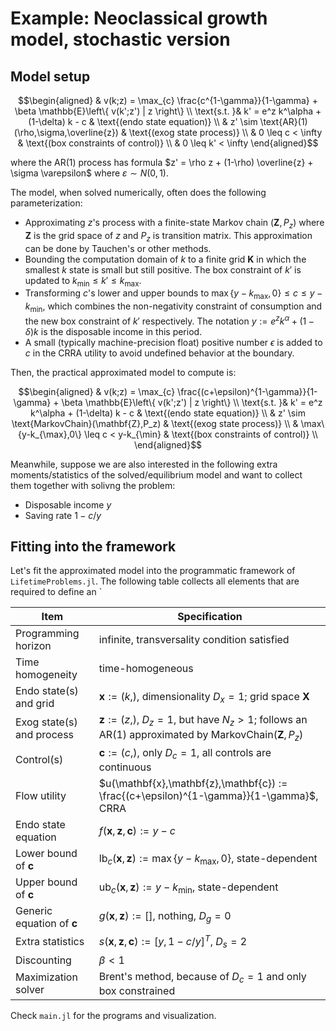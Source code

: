 # Example: Neoclassical growth model, stochastic version


## Model setup

```math
\begin{aligned}
& v(k;z) = \max_{c} \frac{c^{1-\gamma}}{1-\gamma} + \beta \mathbb{E}\left\{ v(k';z') | z \right\}  \\
\text{s.t. }& k' = e^z k^\alpha + (1-\delta) k - c & \text{(endo state equation)} \\
& z' \sim \text{AR}(1)(\rho,\sigma,\overline{z}) & \text{(exog state process)}  \\
& 0 \leq c < \infty   & \text{(box constraints of control)} \\
& 0 \leq k' < \infty
\end{aligned}
```

where the AR(1) process has formula $z' = \rho z + (1-\rho) \overline{z} + \sigma \varepsilon$ where $\varepsilon \sim N(0,1)$.

The model, when solved numerically, often does the following parameterization:

- Approximating $z$'s process with a finite-state Markov chain $(\mathbf{Z},P_z)$ where $\mathbf{Z}$ is the grid space of $z$ and $P_z$ is transition matrix. This approximation can be done by Tauchen's or other methods.
- Bounding the computation domain of $k$ to a finite grid $\mathbf{K}$ in which the smallest $k$ state is small but still positive. The box constraint of $k'$ is updated to $k_{\min} \leq k' \leq k_{\max}$.
- Transforming $c$'s lower and upper bounds to $`\max\{y-k_{\max},0\} \leq c \leq y-k_{\min}`$, which combines the non-negativity constraint of consumption and the new box constraint of $k'$ respectively. The notation $y:=e^z k^\alpha + (1-\delta) k$ is the disposable income in this period. 
- A small (typically machine-precision float) positive number $\epsilon$ is added to $c$ in the CRRA utility to avoid undefined behavior at the boundary.

Then, the practical approximated model to compute is:

```math
\begin{aligned}
& v(k;z) = \max_{c} \frac{(c+\epsilon)^{1-\gamma}}{1-\gamma} + \beta \mathbb{E}\left\{ v(k';z') | z \right\}  \\
\text{s.t. }& k' = e^z k^\alpha + (1-\delta) k - c & \text{(endo state equation)} \\
& z' \sim \text{MarkovChain}(\mathbf{Z},P_z) & \text{(exog state process)}  \\
& \max\{y-k_{\max},0\} \leq c < y-k_{\min}   & \text{(box constraints of control)} \\
\end{aligned}
```

Meanwhile, suppose we are also interested in the following extra moments/statistics of the solved/equilibrium model and want to collect them together with solivng the problem:
- Disposable income $y$
- Saving rate $1-c/y$


## Fitting into the framework

Let's fit the approximated model into the programmatic framework of `LifetimeProblems.jl`. The following table collects all elements that are required to define an `

|Item|Specification|
|----|----------|
|Programming horizon | infinite, transversality condition satisfied |
|Time homogeneity  | time-homogeneous |
|Endo state(s) and grid| $\mathbf{x}:=(k,)$, dimensionality $D_x=1$; grid space $\mathbf{X}$ |
|Exog state(s) and process | $\mathbf{z}:=(z,)$, $D_z=1$, but have $N_z>1$; follows an AR(1) approximated by MarkovChain$(\mathbf{Z},P_z)$  |
|Control(s)   | $\mathbf{c}:=(c,)$, only $D_c=1$, all controls are continuous   |
|Flow utility | $u(\mathbf{x},\mathbf{z},\mathbf{c}) := \frac{(c+\epsilon)^{1-\gamma}}{1-\gamma}$, CRRA |
|Endo state equation | $f(\mathbf{x},\mathbf{z},\mathbf{c}):=y -c$  |
|Lower bound of $\mathbf{c}$ | $`\text{lb}_c(\mathbf{x},\mathbf{z}) := \max\{y-k_{\max},0\}`$, state-dependent  |
|Upper bound of $\mathbf{c}$ | $`\text{ub}_c(\mathbf{x},\mathbf{z}) := y-k_{\min}`$, state-dependent  |
|Generic equation of $\mathbf{c}$ | $g(\mathbf{x},\mathbf{z}) := []$, nothing, $D_g=0$  |
|Extra statistics | $s(\mathbf{x},\mathbf{z},\mathbf{c}) := [y,1-c/y]^T$, $D_s=2$  |
|Discounting | $\beta < 1$ |
|Maximization solver| Brent's method, because of $D_c=1$ and only box constrained |


Check `main.jl` for the programs and visualization.
